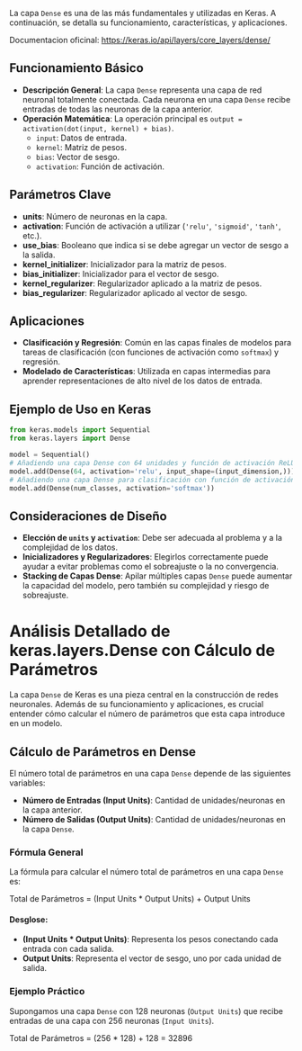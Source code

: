
La capa `Dense` es una de las más fundamentales y utilizadas en Keras. A continuación, se detalla su funcionamiento, características, y aplicaciones.

Documentacion oficinal: https://keras.io/api/layers/core_layers/dense/
## Funcionamiento Básico

- **Descripción General**: La capa `Dense` representa una capa de red neuronal totalmente conectada. Cada neurona en una capa `Dense` recibe entradas de todas las neuronas de la capa anterior.
- **Operación Matemática**: La operación principal es `output = activation(dot(input, kernel) + bias)`.
  - `input`: Datos de entrada.
  - `kernel`: Matriz de pesos.
  - `bias`: Vector de sesgo.
  - `activation`: Función de activación.

## Parámetros Clave

- **units**: Número de neuronas en la capa.
- **activation**: Función de activación a utilizar (`'relu'`, `'sigmoid'`, `'tanh'`, etc.).
- **use_bias**: Booleano que indica si se debe agregar un vector de sesgo a la salida.
- **kernel_initializer**: Inicializador para la matriz de pesos.
- **bias_initializer**: Inicializador para el vector de sesgo.
- **kernel_regularizer**: Regularizador aplicado a la matriz de pesos.
- **bias_regularizer**: Regularizador aplicado al vector de sesgo.

## Aplicaciones

- **Clasificación y Regresión**: Común en las capas finales de modelos para tareas de clasificación (con funciones de activación como `softmax`) y regresión.
- **Modelado de Características**: Utilizada en capas intermedias para aprender representaciones de alto nivel de los datos de entrada.

## Ejemplo de Uso en Keras

```python
from keras.models import Sequential
from keras.layers import Dense

model = Sequential()
# Añadiendo una capa Dense con 64 unidades y función de activación ReLU
model.add(Dense(64, activation='relu', input_shape=(input_dimension,)))
# Añadiendo una capa Dense para clasificación con función de activación Softmax
model.add(Dense(num_classes, activation='softmax'))
```

## Consideraciones de Diseño

- **Elección de `units` y `activation`**: Debe ser adecuada al problema y a la complejidad de los datos.
- **Inicializadores y Regularizadores**: Elegirlos correctamente puede ayudar a evitar problemas como el sobreajuste o la no convergencia.
- **Stacking de Capas Dense**: Apilar múltiples capas `Dense` puede aumentar la capacidad del modelo, pero también su complejidad y riesgo de sobreajuste.

# Análisis Detallado de keras.layers.Dense con Cálculo de Parámetros

La capa `Dense` de Keras es una pieza central en la construcción de redes neuronales. Además de su funcionamiento y aplicaciones, es crucial entender cómo calcular el número de parámetros que esta capa introduce en un modelo.

## Cálculo de Parámetros en Dense

El número total de parámetros en una capa `Dense` depende de las siguientes variables:
- **Número de Entradas (Input Units)**: Cantidad de unidades/neuronas en la capa anterior.
- **Número de Salidas (Output Units)**: Cantidad de unidades/neuronas en la capa `Dense`.

### Fórmula General

La fórmula para calcular el número total de parámetros en una capa `Dense` es:

Total de Parámetros = (Input Units * Output Units) + Output Units
#### Desglose:
- **(Input Units * Output Units)**: Representa los pesos conectando cada entrada con cada salida.
- **Output Units**: Representa el vector de sesgo, uno por cada unidad de salida.

### Ejemplo Práctico

Supongamos una capa `Dense` con 128 neuronas (`Output Units`) que recibe entradas de una capa con 256 neuronas (`Input Units`).

Total de Parámetros = (256 * 128) + 128 = 32896

